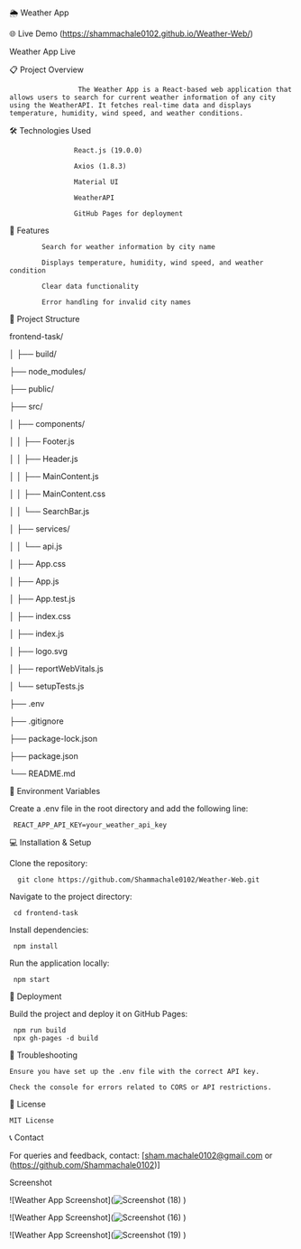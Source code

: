 🌦️ Weather App

🌐 Live Demo (https://shammachale0102.github.io/Weather-Web/)

Weather App Live

📋 Project Overview

                     The Weather App is a React-based web application that allows users to search for current weather information of any city using the WeatherAPI. It fetches real-time data and displays temperature, humidity, wind speed, and weather conditions.

🛠️ Technologies Used

                    React.js (19.0.0)

                    Axios (1.8.3)

                    Material UI

                    WeatherAPI

                    GitHub Pages for deployment

🚀 Features

            Search for weather information by city name

            Displays temperature, humidity, wind speed, and weather condition

            Clear data functionality

            Error handling for invalid city names

📂 Project Structure

frontend-task/


│
├──   build/

├──   node_modules/

├──   public/

├──   src/



│         ├── components/

│     │     ├── Footer.js

│     │     ├── Header.js

│     │     ├── MainContent.js

│     │     ├── MainContent.css

│     │     └── SearchBar.js

│   ├── services/

│           │   └── api.js


│   ├── App.css

│   ├── App.js

│   ├── App.test.js

│   ├── index.css

│   ├── index.js

│   ├── logo.svg

│   ├── reportWebVitals.js

│   └── setupTests.js

├── .env

├── .gitignore

├── package-lock.json

├── package.json

└── README.md


🌱 Environment Variables

Create a .env file in the root directory and add the following line:

     REACT_APP_API_KEY=your_weather_api_key

💻 Installation & Setup

Clone the repository:

      git clone https://github.com/Shammachale0102/Weather-Web.git

Navigate to the project directory:

     cd frontend-task

Install dependencies:

     npm install

Run the application locally:

     npm start

🚀 Deployment

Build the project and deploy it on GitHub Pages:

     npm run build
     npx gh-pages -d build

🐞 Troubleshooting

    Ensure you have set up the .env file with the correct API key.

    Check the console for errors related to CORS or API restrictions.

📄 License

    MIT License

📞 Contact

For queries and feedback, contact: [sham.machale0102@gmail.com or (https://github.com/Shammachale0102)]


Screenshot

![Weather App Screenshot](![Screenshot (18)](https://github.com/user-attachments/assets/0529d4ab-124c-4476-8640-b5c764a79fb7)
)

![Weather App Screenshot](![Screenshot (16)](https://github.com/user-attachments/assets/4bed8016-2b75-4236-93a7-dad88b0aec5f)
)

![Weather App Screenshot](![Screenshot (19)](https://github.com/user-attachments/assets/37509ffb-5eb7-4646-827e-8cc17567132e)
)



